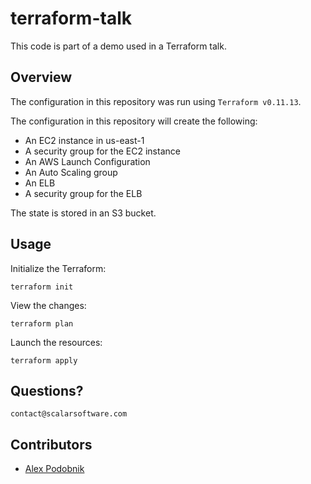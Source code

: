 # terraform-talk

This code is part of a demo used in a Terraform talk.

## Overview

The configuration in this repository was run using `Terraform v0.11.13`.

The configuration in this repository will create the following:

* An EC2 instance in us-east-1
* A security group for the EC2 instance
* An AWS Launch Configuration
* An Auto Scaling group
* An ELB
* A security group for the ELB

The state is stored in an S3 bucket.

## Usage

Initialize the Terraform:

```
terraform init
```

View the changes:

```
terraform plan
```

Launch the resources:

```
terraform apply
```

## Questions?

```
contact@scalarsoftware.com
```

## Contributors

* [Alex Podobnik](https://github.com/alexandarp)
